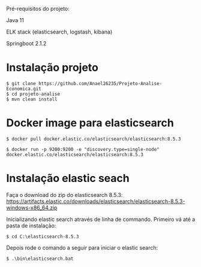 Pré-requisitos do projeto:

Java 11

ELK stack (elasticsearch, logstash, kibana)

Springboot 2.1.2



# Instalação projeto


	$ git clone https://github.com/Anael26235/Projeto-Analise-Economica.git
	$ cd projeto-analise
	$ mvn clean install



# Docker image para elasticsearch

	$ docker pull docker.elastic.co/elasticsearch/elasticsearch:8.5.3

	$ docker run -p 9200:9200 -e "discovery.type=single-node" docker.elastic.co/elasticsearch/elasticsearch:8.5.3



# Instalação elastic seach

Faça o download do zip do elasticsearch 8.5.3: https://artifacts.elastic.co/downloads/elasticsearch/elasticsearch-8.5.3-windows-x86_64.zip

Inicializando elastic search através de linha de commando.	Primeiro vá até a pasta de instalação:
	
	$ cd C:\elasticsearch-8.5.3
	
Depois rode o comando a seguir para iniciar o elastic search:

	$ .\bin\elasticsearch.bat
